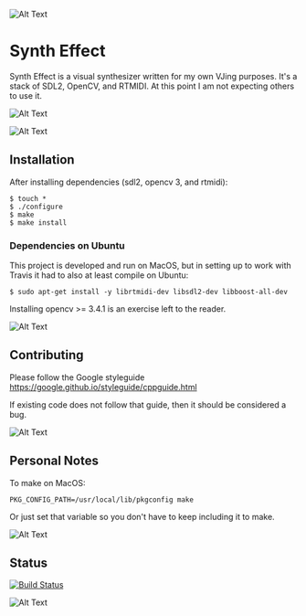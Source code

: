 ![Alt Text](http://www.capriogroup.com/WebStuff/Images/Borders/Animated-Border-WelcomeOnClassyMarquee.gif)

# Synth Effect

Synth Effect is a visual synthesizer written for my own VJing purposes. It's a stack of SDL2, OpenCV, and RTMIDI.
At this point I am not expecting others to use it.

![Alt Text](https://cdn.business2community.com/wp-content/uploads/2016/04/image.gif.gif)

![Alt Text](http://www.capriogroup.com/WebStuff/Images/Borders/Animated-Border-Fire.gif)
## Installation

After installing dependencies (sdl2, opencv 3, and rtmidi):

```
$ touch *
$ ./configure
$ make 
$ make install
```

### Dependencies on Ubuntu

This project is developed and run on MacOS, but in setting up to work with Travis it had to also at least compile on Ubuntu:

```
$ sudo apt-get install -y librtmidi-dev libsdl2-dev libboost-all-dev
```

Installing opencv >= 3.4.1 is an exercise left to the reader.

![Alt Text](http://www.capriogroup.com/WebStuff/Images/Borders/Animated-Border-Fire.gif)
## Contributing

Please follow the Google styleguide https://google.github.io/styleguide/cppguide.html

If existing code does not follow that guide, then it should be considered a bug.

![Alt Text](http://www.capriogroup.com/WebStuff/Images/Borders/Animated-Border-Fire.gif)
## Personal Notes

To make on MacOS:

```
PKG_CONFIG_PATH=/usr/local/lib/pkgconfig make
```

Or just set that variable so you don't have to keep including it to make.

![Alt Text](http://www.capriogroup.com/WebStuff/Images/Borders/Animated-Border-Fire.gif)
## Status
[![Build Status](https://travis-ci.org/chao-mu/syntheffect.png)](https://travis-ci.org/chao-mu/syntheffect)

![Alt Text](http://www.capriogroup.com/WebStuff/Images/Borders/Animated-Border-GreenLineInBlack.gif)
